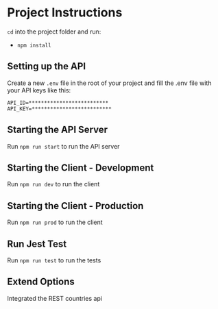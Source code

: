# Project Instructions

`cd` into the project folder and run:
- `npm install`

## Setting up the API

Create a new ```.env``` file in the root of your project and fill the .env file with your API keys like this:
```
API_ID=**************************
API_KEY=**************************
```

## Starting the API Server

Run `npm run start` to run the API server

## Starting the Client - Development

Run `npm run dev` to run the client

## Starting the Client - Production

Run `npm run prod` to run the client

## Run Jest Test

Run `npm run test` to run the tests

## Extend Options
Integrated the REST countries api